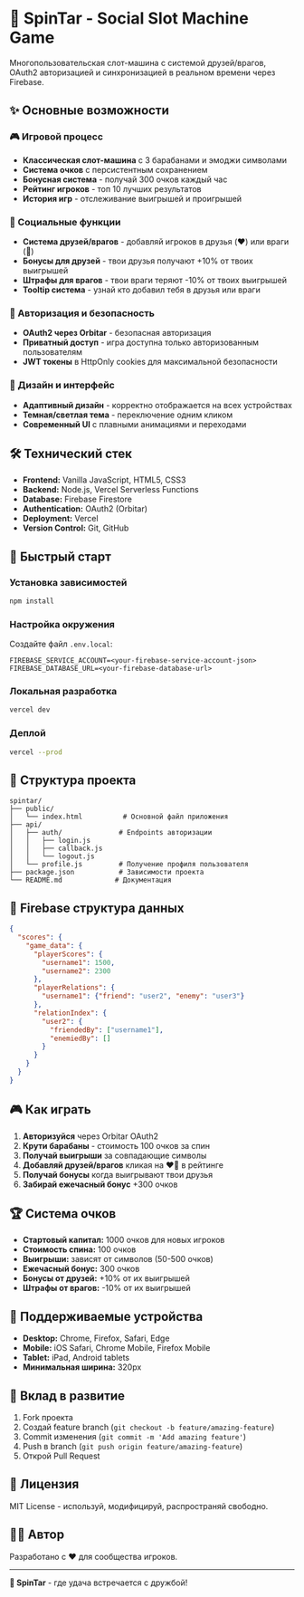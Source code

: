 # 🎰 SpinTar - Social Slot Machine Game

Многопользовательская слот-машина с системой друзей/врагов, OAuth2 авторизацией и синхронизацией в реальном времени через Firebase.

## ✨ Основные возможности

### 🎮 Игровой процесс
- **Классическая слот-машина** с 3 барабанами и эмоджи символами
- **Система очков** с персистентным сохранением 
- **Бонусная система** - получай 300 очков каждый час
- **Рейтинг игроков** - топ 10 лучших результатов
- **История игр** - отслеживание выигрышей и проигрышей

### 👥 Социальные функции
- **Система друзей/врагов** - добавляй игроков в друзья (❤️) или враги (💩)
- **Бонусы для друзей** - твои друзья получают +10% от твоих выигрышей
- **Штрафы для врагов** - твои враги теряют -10% от твоих выигрышей
- **Tooltip система** - узнай кто добавил тебя в друзья или враги

### 🔐 Авторизация и безопасность
- **OAuth2 через Orbitar** - безопасная авторизация
- **Приватный доступ** - игра доступна только авторизованным пользователям
- **JWT токены** в HttpOnly cookies для максимальной безопасности

### 🎨 Дизайн и интерфейс  
- **Адаптивный дизайн** - корректно отображается на всех устройствах
- **Темная/светлая тема** - переключение одним кликом
- **Современный UI** с плавными анимациями и переходами

## 🛠 Технический стек

- **Frontend:** Vanilla JavaScript, HTML5, CSS3
- **Backend:** Node.js, Vercel Serverless Functions
- **Database:** Firebase Firestore
- **Authentication:** OAuth2 (Orbitar)
- **Deployment:** Vercel
- **Version Control:** Git, GitHub

## 🚀 Быстрый старт

### Установка зависимостей
```bash
npm install
```

### Настройка окружения
Создайте файл `.env.local`:
```env
FIREBASE_SERVICE_ACCOUNT=<your-firebase-service-account-json>
FIREBASE_DATABASE_URL=<your-firebase-database-url>
```

### Локальная разработка
```bash
vercel dev
```

### Деплой
```bash
vercel --prod
```

## 📁 Структура проекта

```
spintar/
├── public/
│   └── index.html          # Основной файл приложения
├── api/
│   ├── auth/              # Endpoints авторизации
│   │   ├── login.js
│   │   ├── callback.js
│   │   └── logout.js
│   └── profile.js         # Получение профиля пользователя
├── package.json           # Зависимости проекта
└── README.md             # Документация
```

## 🎯 Firebase структура данных

```json
{
  "scores": {
    "game_data": {
      "playerScores": {
        "username1": 1500,
        "username2": 2300
      },
      "playerRelations": {
        "username1": {"friend": "user2", "enemy": "user3"}
      },
      "relationIndex": {
        "user2": {
          "friendedBy": ["username1"],
          "enemiedBy": []
        }
      }
    }
  }
}
```

## 🎮 Как играть

1. **Авторизуйся** через Orbitar OAuth2
2. **Крути барабаны** - стоимость 100 очков за спин
3. **Получай выигрыши** за совпадающие символы
4. **Добавляй друзей/врагов** кликая на ❤️💩 в рейтинге
5. **Получай бонусы** когда выигрывают твои друзья
6. **Забирай ежечасный бонус** +300 очков

## 🏆 Система очков

- **Стартовый капитал:** 1000 очков для новых игроков  
- **Стоимость спина:** 100 очков
- **Выигрыши:** зависят от символов (50-500 очков)
- **Ежечасный бонус:** 300 очков
- **Бонусы от друзей:** +10% от их выигрышей
- **Штрафы от врагов:** -10% от их выигрышей

## 📱 Поддерживаемые устройства

- **Desktop:** Chrome, Firefox, Safari, Edge  
- **Mobile:** iOS Safari, Chrome Mobile, Firefox Mobile
- **Tablet:** iPad, Android tablets
- **Минимальная ширина:** 320px

## 🤝 Вклад в развитие

1. Fork проекта
2. Создай feature branch (`git checkout -b feature/amazing-feature`)
3. Commit изменения (`git commit -m 'Add amazing feature'`)
4. Push в branch (`git push origin feature/amazing-feature`)
5. Открой Pull Request

## 📄 Лицензия

MIT License - используй, модифицируй, распространяй свободно.

## 👨‍💻 Автор

Разработано с ❤️ для сообщества игроков.

---

**🎰 SpinTar** - где удача встречается с дружбой!
